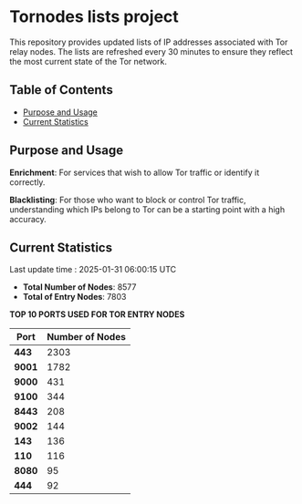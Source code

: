 # Tornodes lists project

This repository provides updated lists of IP addresses associated with Tor relay nodes. The lists are refreshed every 30 minutes to ensure they reflect the most current state of the Tor network.

## Table of Contents

- [Purpose and Usage](#purpose-and-usage)
- [Current Statistics](#current-statistics)


## Purpose and Usage

**Enrichment**: For services that wish to allow Tor traffic or identify it correctly.

**Blacklisting**: For those who want to block or control Tor traffic, understanding which IPs belong to Tor can be a starting point with a high accuracy.

## Current Statistics

Last update time : 2025-01-31 06:00:15 UTC

- **Total Number of Nodes**: 8577
- **Total of Entry Nodes**: 7803

**TOP 10 PORTS USED FOR TOR ENTRY NODES**

| **Port** | **Number of Nodes** |
|------|-----------------|
| **443**   | 2303  |
| **9001**   | 1782  |
| **9000**   | 431  |
| **9100**   | 344  |
| **8443**   | 208  |
| **9002**   | 144  |
| **143**   | 136  |
| **110**   | 116  |
| **8080**   | 95  |
| **444**   | 92  |

